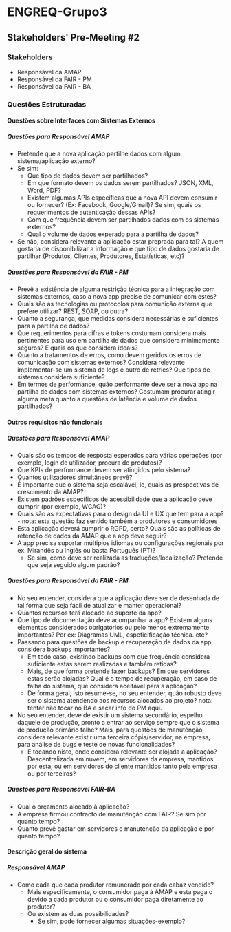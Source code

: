 # ENGREQ-Grupo3

## Stakeholders' Pre-Meeting #2

### Stakeholders

* Responsável da AMAP
* Responsável da FAIR - PM
* Responsável da FAIR - BA

### Questões Estruturadas

#### Questões sobre Interfaces com Sistemas Externos

##### Questões para Responsável AMAP

* Pretende que a nova aplicação partilhe dados com algum sistema/aplicação externo?
* Se sim:
  * Que tipo de dados devem ser partilhados?
  * Em que formato devem os dados serem partilhados? JSON, XML, Word, PDF?
  * Existem algumas APIs específicas que a nova API devem consumir ou fornecer? (Ex: Facebook, Google/Gmail)? Se sim, quais os requerimentos de autenticação dessas APIs?
  * Com que frequência devem ser partilhados dados com os sistemas externos?
  * Qual o volume de dados experado para a partilha de dados?
* Se não, considera relevante a aplicação estar preprada para tal? A quem gostaria de disponibilizar a informação e que tipo de dados gostaria de partilhar (Produtos, Clientes, Produtores, Estatísticas, etc)?

##### Questões para Responsável da FAIR - PM

* Prevê a existência de alguma restrição técnica para a integração com sistemas externos, caso a nova app precise de comunicar com estes?
* Quais são as tecnologias ou protocolos para comunição externa que prefere utilizar? REST, SOAP, ou outra?
* Quanto a segurança, que medidas considera necessárias e suficientes para a partilha de dados?
* Que requerimentos para cifras e tokens costumam considera mais pertinentes para uso em partilha de dados que considera minimamente seguros? E quais os que considera ideais?
* Quanto a tratamentos de erros, como devem geridos os erros de comunicação com sistemas externos? Considera relevante implementar-se um sistema de logs e outro de retries? Que tipos de sistemas considera suficiente?
* Em termos de performance, quão performante deve ser a nova app na partilha de dados com sistemas externos? Costumam procurar atingir alguma meta quanto a questões de latência e volume de dados partilhados?

#### Outros requisitos não funcionais

##### Questões para Responsável AMAP

* Quais são os tempos de resposta esperados para várias operações (por exemplo, login de utilizador, procura de produtos)?
* Que KPIs de performance devem ser atingidos pelo sistema?
* Quantos utilizadores simultâneos prevê?
* É importante que o sistema seja escalável, ie, quais as prespectivas de crescimento da AMAP?
* Existem padrões específicos de acessibilidade que a aplicação deve cumprir (por exemplo, WCAG)?
* Quais são as expectativas para o design da UI e UX que tem para a app? - nota: esta questão faz sentido também a produtores e consumidores
* Esta aplicação deverá cumprir o RGPD, certo? Quais são as políticas de retenção de dados da AMAP que a app deve seguir?
* A app precisa suportar múltiplos idiomas ou configurações regionais por ex. Mirandês ou Inglês ou basta Português (PT)?
  * Se sim, como deve ser realizada as traduções/localização? Pretende que seja seguido algum padrão?

##### Questões para Responsável da FAIR - PM

* No seu entender, considera que a aplicação deve ser de desenhada de tal forma que seja fácil de atualizar e manter operacional?
* Quantos recursos terá alocado ao suporte da app?
* Que tipo de documentação deve acompanhar a app? Existem alguns elementos considerados obrigatórios ou pelo menos extremamente importantes? Por ex: Diagramas UML, espeficificação técnica. etc?
* Passando para questões de backup e recuperação de dados da app, considera backups importantes?
  * Em todo caso, existindo backups com que frequência considera suficiente estas serem realizadas e também retidas?
  * Mais, de que forma pretende fazer backups?  Em que servidores estas serão alojadas?
    Qual é o tempo de recuperação, em caso de falha do sistema, que considera aceitável para a aplicação?
  * De forma geral, isto resume-se, no seu entender, quão robusto deve ser o sistema atendendo aos recursos alocados ao projeto? nota: tentar não tocar no BA e sacar info do PM aqui.
* No seu entender, deve de existir um sistema secundário, espelho daquele de produção, pronto a entrar ao serviço sempre que o sistema de produção primário falhe? Mais, para questões de manutênção, considera relevante existir uma terceira cópia/servidor, na empresa, para análise de bugs e teste de novas funcionalidades?
  * E tocando nisto, onde considera relevante ser alojada a aplicação? Descentralizada em nuvem, em servidores da empresa, mantidos por esta, ou em servidores do cliente mantidos tanto pela empresa ou por terceiros?

##### Questões para Responsável FAIR-BA

* Qual o orçamento alocado à aplicação?
* A empresa firmou contracto de manutênção com FAIR? Se sim por quanto tempo?
* Quanto prevê gastar em servidores e manutenção da aplicação e por quanto tempo?

#### Descrição geral do sistema

##### Responsável AMAP

* Como cada que cada produtor remunerado por cada cabaz vendido?
  * Mais especificamente, o consumidor paga à AMAP e esta paga o devido a cada produtor ou o consumidor paga diretamente ao produtor?
  * Ou existem as duas possibilidades?
    * Se sim, pode fornecer algumas situações-exemplo?
